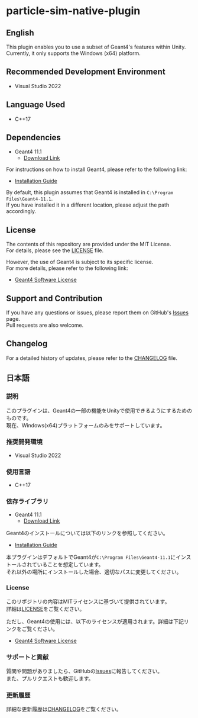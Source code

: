 # particle-sim-native-plugin

## English
This plugin enables you to use a subset of Geant4's features within Unity.<br>
Currently, it only supports the Windows (x64) platform.

## Recommended Development Environment
- Visual Studio 2022

## Language Used
- C++17

## Dependencies
- Geant4 11.1
  - [Download Link](https://geant4.web.cern.ch/support/download)

For instructions on how to install Geant4, please refer to the following link:
- [Installation Guide](https://geant4-userdoc.web.cern.ch/UsersGuides/InstallationGuide/html/installguide.html#on-windows-platforms)

By default, this plugin assumes that Geant4 is installed in `C:\Program Files\Geant4-11.1`.<br>
If you have installed it in a different location, please adjust the path accordingly.

## License
The contents of this repository are provided under the MIT License.<br>
For details, please see the [LICENSE](./LICENSE) file.

However, the use of Geant4 is subject to its specific license.<br>
For more details, please refer to the following link:
- [Geant4 Software License](https://geant4.web.cern.ch/license/LICENSE.html)

## Support and Contribution
If you have any questions or issues, please report them on GitHub's [Issues](https://github.com/yourusername/particle-sim-native-plugin/issues) page.<br>
Pull requests are also welcome.

## Changelog
For a detailed history of updates, please refer to the [CHANGELOG](./CHANGELOG.md) file.

## 日本語

### 説明
このプラグインは、Geant4の一部の機能をUnityで使用できるようにするためのものです。<br>
現在、Windows(x64)プラットフォームのみをサポートしています。

### 推奨開発環境
- Visual Studio 2022

### 使用言語
- C++17

### 依存ライブラリ
- Geant4 11.1
  - [Download Link](https://geant4.web.cern.ch/support/download)

Geant4のインストールについては以下のリンクを参照してください。
- [Installation Guide](https://geant4-userdoc.web.cern.ch/UsersGuides/InstallationGuide/html/installguide.html#on-windows-platforms)

本プラグインはデフォルトでGeant4が`C:\Program Files\Geant4-11.1`にインストールされていることを想定しています。<br>
それ以外の場所にインストールした場合、適切なパスに変更してください。

### License
このリポジトリの内容はMITライセンスに基づいて提供されています。<br>
詳細は[LICENSE](./LICENSE)をご覧ください。

ただし、Geant4の使用には、以下のライセンスが適用されます。詳細は下記リンクをご覧ください。
- [Geant4 Software License](https://geant4.web.cern.ch/license/LICENSE.html)

### サポートと貢献
質問や問題がありましたら、GitHubの[Issues](https://github.com/VMelville/particle-sim-native-plugin/issues)に報告してください。<br>
また、プルリクエストも歓迎します。

### 更新履歴
詳細な更新履歴は[CHANGELOG](./CHANGELOG.md)をご覧ください。